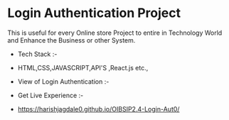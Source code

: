 # Login Authentication Project
This is useful for every Online store Project to entire in Technology World and Enhance the Business or other System.
- Tech Stack :-
- HTML,CSS,JAVASCRIPT,API'S ,React.js etc.,
- View of Login Authentication :-
  
- Get Live Experience :-
- https://harishjagdale0.github.io/OIBSIP2.4-Login-Aut0/
